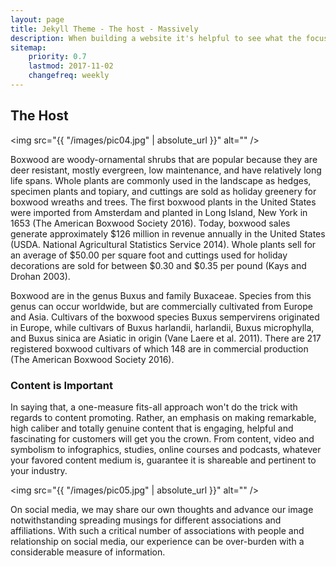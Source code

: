 ```yaml
---
layout: page
title: Jekyll Theme - The host - Massively
description: When building a website it's helpful to see what the focus of your site is. This page is an example of how to show a website's focus.
sitemap:
    priority: 0.7
    lastmod: 2017-11-02
    changefreq: weekly
---
```

## The Host

<span class="image left"><img src="{{ "/images/pic04.jpg" | absolute_url }}" alt="" /></span>

Boxwood are woody-ornamental shrubs that are popular because they are deer resistant, mostly evergreen, low maintenance, and have relatively long life spans. Whole plants are commonly used in the landscape as hedges, specimen plants and topiary, and cuttings are sold as holiday greenery for boxwood wreaths and trees. The first boxwood plants in the United States were imported from Amsterdam and planted in Long Island, New York in 1653 (The American Boxwood Society 2016). Today, boxwood sales generate approximately $126 million in revenue annually in the United States (USDA. National Agricultural Statistics Service 2014). Whole plants sell for an average of $50.00 per square foot and cuttings used for holiday decorations are sold for between $0.30 and $0.35 per pound (Kays and Drohan 2003).

Boxwood are in the genus Buxus and family Buxaceae. Species from this genus can occur worldwide, but are commercially cultivated from Europe and Asia. Cultivars of the boxwood species Buxus sempervirens originated in Europe, while cultivars of Buxus harlandii, harlandii, Buxus microphylla, and Buxus sinica are Asiatic in origin (Vane Laere et al. 2011). There are 217 registered boxwood cultivars of which 148 are in commercial production (The American Boxwood Society 2016).

### Content is Important
<div class="box">
  <p>
  In saying that, a one-measure fits-all approach won't do the trick with regards to content promoting. Rather, an emphasis on making remarkable, high caliber and totally genuine content that is engaging, helpful and fascinating for customers will get you the crown. From content, video and symbolism to infographics, studies, online courses and podcasts, whatever your favored content medium is, guarantee it is shareable and pertinent to your industry.
  </p>
</div>

<span class="image left"><img src="{{ "/images/pic05.jpg" | absolute_url }}" alt="" /></span>

On social media, we may share our own thoughts and advance our image notwithstanding spreading musings for different associations and affiliations. With such a critical number of associations with people and relationship on social media, our experience can be over-burden with a considerable measure of information.
